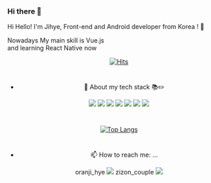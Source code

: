 ### Hi there 👋
Hi Hello! 
I'm Jihye, Front-end and Android developer from Korea ! 🙌
<div>Nowadays My main skill is Vue.js </div>
<div>and learning React Native now</div>

  <div align=center>
	
  [![Hits](https://hits.seeyoufarm.com/api/count/incr/badge.svg?url=https%3A%2F%2Fgithub.com%2Fzzsza)](https://hits.seeyoufarm.com) 
	
 
	
	
#
	

- 🌱 About my tech stack 📚✏️


<img src="https://img.shields.io/badge/Vue.js-4FC08D?style=flat-square&logo=Vue.js&logoColor=white"/>
<img src="https://img.shields.io/badge/ReactNative-61DAFB?style=flat-square&logo=React&logoColor=white"/>	
<img src="https://img.shields.io/badge/JavaScript-F7DF1E?style=flat-square&logo=JavaScript&logoColor=white"/>
<img src="https://img.shields.io/badge/Android-3DDC84?style=flat-square&logo=Android&logoColor=white"/> 
<img src="https://img.shields.io/badge/BootStrap-7952B3?style=flat-square&logo=BootStrap&logoColor=white"/>
<img src="https://img.shields.io/badge/HTML5-E34F26?style=flat-square&logo=HTML5&logoColor=white"/>
<img src="https://img.shields.io/badge/gitHub-181717?style=flat-square&logo=gitHub&logoColor=white"/>	

	
#

[![Top Langs](https://github-readme-stats.vercel.app/api/top-langs/?username=jiiihyee)](https://github.com/anuraghazra/github-readme-stats)

#
- 📫 How to reach me: ...

oranji_hye <img src="https://img.shields.io/badge/Instagram-E4405F?style=flat-square&logo=Instagram&logoColor=white"/> 
zizon_couple <img src="https://img.shields.io/badge/Instagram-E4405F?style=flat-square&logo=Instagram&logoColor=white"/> 


  </div>


<!--
**jiiihyee/jiiihyee** is a ✨ _special_ ✨ repository because its `README.md` (this file) appears on your GitHub profile.

Here are some ideas to get you started:
- 💬 Ask me about ...
- 🔭 I’m currently working on ...
- 👯 I’m looking to collaborate on ...
- 🤔 I’m looking for help with ...
- 😄 Pronouns: ...
- ⚡ Fun fact: ...
-->
